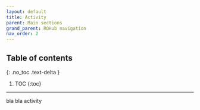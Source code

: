 ```yaml
---
layout: default
title: Activity
parent: Main sections
grand_parent: ROHub navigation
nav_order: 2
---
```


## Table of contents
{: .no_toc .text-delta }

1. TOC
{:toc}

---

bla bla activity
